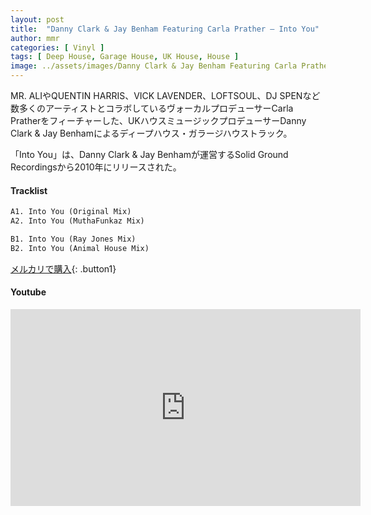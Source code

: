 ```yaml
---
layout: post
title:  "Danny Clark & Jay Benham Featuring Carla Prather – Into You"
author: mmr
categories: [ Vinyl ]
tags: [ Deep House, Garage House, UK House, House ]
image: ../assets/images/Danny Clark & Jay Benham Featuring Carla Prather – Into You.webp
---
```


MR. ALIやQUENTIN HARRIS、VICK LAVENDER、LOFTSOUL、DJ SPENなど数多くのアーティストとコラボしているヴォーカルプロデューサーCarla Pratherをフィーチャーした、UKハウスミュージックプロデューサーDanny Clark & Jay Benhamによるディープハウス・ガラージハウストラック。

「Into You」は、Danny Clark & Jay Benhamが運営するSolid Ground Recordingsから2010年にリリースされた。

#### Tracklist
```md
A1. Into You (Original Mix)
A2. Into You (MuthaFunkaz Mix)

B1. Into You (Ray Jones Mix)
B2. Into You (Animal House Mix)
```

[メルカリで購入](https://jp.mercari.com/item/m15102745172?afid=6142608987){: .button1}

#### Youtube
<iframe width="560" height="315" src="https://www.youtube.com/embed/j83LVLU8_pA?si=eBqbfZRVKCuxpkC5" title="YouTube video player" frameborder="0" allow="accelerometer; autoplay; clipboard-write; encrypted-media; gyroscope; picture-in-picture; web-share" referrerpolicy="strict-origin-when-cross-origin" allowfullscreen></iframe>